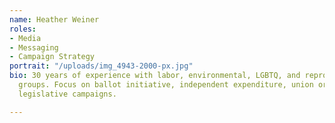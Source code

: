 ```yaml
---
name: Heather Weiner
roles:
- Media
- Messaging
- Campaign Strategy
portrait: "/uploads/img_4943-2000-px.jpg"
bio: 30 years of experience with labor, environmental, LGBTQ, and reproductive rights
  groups. Focus on ballot initiative, independent expenditure, union organizing, and
  legislative campaigns.

---
```

